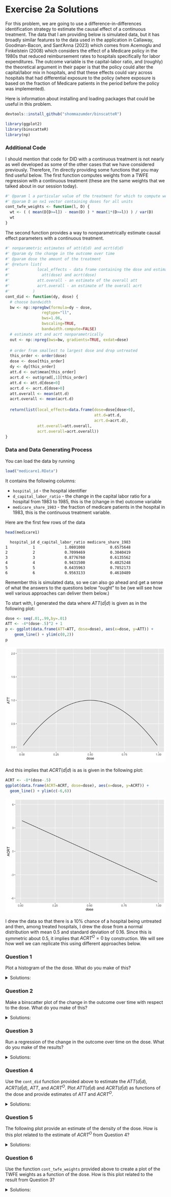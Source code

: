 
# Exercise 2a Solutions

For this problem, we are going to use a difference-in-differences
identification strategy to estimate the causal effect of a continuous
treatment. The data that I am providing below is simulated data, but it
has broadly similar features to the data used in the application in
Callaway, Goodman-Bacon, and Sant’Anna (2023) which comes from Acemoglu
and Finkelstein (2008) which considers the effect of a Medicare policy
in the 1980s that reduced reimbursement rates to hospitals specifically
for labor expenditures. The outcome variable is the capital-labor ratio,
and (roughly) the theoretical argument in their paper is that the policy
could alter the capital/labor mix in hospitals, and that these effects
could vary across hospitals that had differential exposure to the policy
(where exposure is based on the fraction of Medicare patients in the
period before the policy was implemented).

Here is information about installing and loading packages that could be
useful in this problem.

``` r
devtools::install_github("shommazumder/binscatteR")
```

``` r
library(ggplot2)
library(binscatteR)
library(np)
```

### Additional Code

I should mention that code for DID with a continuous treatment is not
nearly as well developed as some of the other cases that we have
considered previously. Therefore, I’m directly providing some functions
that you may find useful below. The first function computes weights from
a TWFE regression with a continuous treatment (these are the same
weights that we talked about in our session today).

``` r
#' @param l a particular value of the treatment for which to compute weights
#' @param D an nx1 vector containing doses for all units
cont_twfe_weights <- function(l, D) {
  wt <- ( ( mean(D[D>=l]) - mean(D) ) * mean(1*(D>=l)) ) / var(D)
  wt
}
```

The second function provides a way to nonparametrically estimate causal
effect parameters with a continuous treatment.

``` r
#' nonparametric estimates of att(d|d) and acrt(d|d)
#' @param dy the change in the outcome over time
#' @param dose the amount of the treatment
#' @return list( 
#'            local_effects - data frame containing the dose and estimates of 
#'              att(dose) and acrt(dose)
#'            att.overall - an estimate of the overall att
#'            acrt.overall - an estimate of the overall acrt
#'          )
cont_did <- function(dy, dose) {
  # choose bandwidth
  bw <- np::npregbw(formula=dy ~ dose,
                regtype="ll",
                bws=1.06,
                bwscaling=TRUE,
                bandwidth.compute=FALSE)
  # estimate att and acrt nonparametrically
  out <- np::npreg(bws=bw, gradients=TRUE, exdat=dose)

  # order from smallest to largest dose and drop untreated
  this_order <- order(dose)
  dose <- dose[this_order]
  dy <- dy[this_order]
  att.d <- out$mean[this_order]
  acrt.d <- out$grad[,1][this_order]
  att.d <- att.d[dose>0]
  acrt.d <- acrt.d[dose>0]
  att.overall <- mean(att.d)
  acrt.overall <- mean(acrt.d)
  
  return(list(local_effects=data.frame(dose=dose[dose>0],
                                       att.d=att.d,
                                       acrt.d=acrt.d),
              att.overall=att.overall,
              acrt.overall=acrt.overall))
}
```

### Data and Data Generating Process

You can load the data by running

``` r
load("medicare1.RData")
```

It contains the following columns:

-   `hospital_id` - the hospital identifier
-   `d_capital_labor_ratio` - the change in the capital labor ratio for
    a hospital from 1983 to 1985, this is the (change in the) outcome
    variable
-   `medicare_share_1983` - the fraction of medicare patients in the
    hospital in 1983, this is the continuous treatment variable.

Here are the first few rows of the data

``` r
head(medicare1)
```

      hospital_id d_capital_labor_ratio medicare_share_1983
    1           1             1.0801008           0.6575648
    2           2             0.7099469           0.3040419
    3           3             0.8776760           0.6135562
    4           4             0.9431500           0.4825248
    5           5             0.6435963           0.7852173
    6           6             0.9563133           0.4610489

Remember this is simulated data, so we can also go ahead and get a sense
of what the answers to the questions below “ought” to be (we will see
how well various approaches can deliver them below.)

To start with, I generated the data where $ATT(d|d)$ is given as in the
following plot:

``` r
dose <- seq(.01,.99,by=.01)
ATT <- -4*(dose-.5)^2 + 1
p <- ggplot(data.frame(ATT=ATT, dose=dose), aes(x=dose, y=ATT)) + 
    geom_line() + ylim(c(0,2))
p
```

![](exercise2a_sol_files/figure-gfm/unnamed-chunk-8-1.png)

And this implies that $ACRT(d|d)$ is as is given in the following plot:

``` r
ACRT <- -8*(dose-.5)
ggplot(data.frame(ACRT=ACRT, dose=dose), aes(x=dose, y=ACRT)) +
  geom_line() + ylim(c(-6,6))
```

![](exercise2a_sol_files/figure-gfm/unnamed-chunk-9-1.png)

I drew the data so that there is a 10% chance of a hospital being
untreated and then, among treated hospitals, I drew the dose from a
normal distribution with mean 0.5 and standard deviation of 0.16. Since
this is symmetric about 0.5, it implies that $ACRT^O=0$ by construction.
We will see how well we can replicate this using different approaches
below.

### Question 1

Plot a histogram of the the dose. What do you make of this?

<details>
<summary>
Solutions:
</summary>

<div style="border-left: 2px solid black; padding-left: 1rem">

``` r
dose <- medicare1$medicare_share_1983
dy <- medicare1$d_capital_labor_ratio


p <- ggplot(data.frame(dose=dose), aes(x=dose)) + 
     geom_histogram()
p
```

    `stat_bin()` using `bins = 30`. Pick better value with `binwidth`.

![](exercise2a_sol_files/figure-gfm/unnamed-chunk-10-1.png)

The histogram show that a non-trivial fraction of units are untreated
while common values of the treatment are around 0.5 and this decreases
as we move towards the 0 and 1. This is in line with the data generating
process described above.

</div>

</details>

### Question 2

Make a binscatter plot of the change in the outcome over time with
respect to the dose. What do you make of this?

<details>
<summary>
Solutions:
</summary>

<div style="border-left: 2px solid black; padding-left: 1rem">

``` r
binnedout <- binscatter(data=medicare1, x="medicare_share_1983", y="d_capital_labor_ratio")
binnedout
```

    $plot_out

![](exercise2a_sol_files/figure-gfm/unnamed-chunk-12-1.png)


    $binned_df
    # A tibble: 20 × 8
       xbinned   meanoutcome seoutcome      x lower_95 upper_95 sizebin outcomelabel
       <fct>           <dbl>     <dbl>  <dbl>    <dbl>    <dbl>   <int> <chr>       
     1 (-0.0009…      0.0128  0.000882 0        0.0111   0.0146     124 d_capital_l…
     2 (0.0466,…      0.297   0.0323   0.0673   0.234    0.361        5 d_capital_l…
     3 (0.0933,…      0.385   0.0544   0.117    0.278    0.491        2 d_capital_l…
     4 (0.14,0.…      0.592   0.0123   0.177    0.568    0.616       10 d_capital_l…
     5 (0.187,0…      0.682   0.00811  0.209    0.666    0.698       16 d_capital_l…
     6 (0.233,0…      0.760   0.00326  0.256    0.754    0.767       30 d_capital_l…
     7 (0.28,0.…      0.825   0.00237  0.310    0.820    0.829       44 d_capital_l…
     8 (0.327,0…      0.913   0.00177  0.352    0.909    0.916       61 d_capital_l…
     9 (0.373,0…      0.952   0.00138  0.398    0.950    0.955       76 d_capital_l…
    10 (0.42,0.…      0.975   0.00109  0.443    0.973    0.977       96 d_capital_l…
    11 (0.466,0…      1.02    0.000769 0.489    1.02     1.02       121 d_capital_l…
    12 (0.513,0…      0.985   0.000775 0.531    0.984    0.987      113 d_capital_l…
    13 (0.56,0.…      0.982   0.00115  0.582    0.980    0.984       94 d_capital_l…
    14 (0.606,0…      0.924   0.00154  0.630    0.921    0.927       74 d_capital_l…
    15 (0.653,0…      0.873   0.00210  0.670    0.869    0.877       49 d_capital_l…
    16 (0.7,0.7…      0.800   0.00271  0.722    0.794    0.805       45 d_capital_l…
    17 (0.746,0…      0.749   0.00581  0.764    0.738    0.761       21 d_capital_l…
    18 (0.793,0…      0.657   0.00899  0.811    0.640    0.675        8 d_capital_l…
    19 (0.84,0.…      0.541   0.0178   0.865    0.506    0.576        8 d_capital_l…
    20 (0.886,0…      0.424   0.0528   0.931    0.320    0.528        3 d_capital_l…

This picture is closely related to the plot of $ATT(d|d)$ provided
earlier. The size of the dots also reflects the distribution of the dose
that was discussed in Question 1.

</div>

</details>

### Question 3

Run a regression of the change in the outcome over time on the dose.
What do you make of the results?

<details>
<summary>
Solutions:
</summary>

<div style="border-left: 2px solid black; padding-left: 1rem">

``` r
twfe <- lm(dy ~ dose)
summary(twfe)$coefficients
```

                 Estimate Std. Error  t value      Pr(>|t|)
    (Intercept) 0.3273579 0.01715088 19.08695  1.776977e-69
    dose        1.0794670 0.03501614 30.82770 3.804918e-147

If we were hoping to estimate $ACRT^O$, then we did not do it well here:
recall that $ACRT^O=0$, but here the coefficient on the dose is 1.08 and
strongly statistically different from 0.

</div>

</details>

### Question 4

Use the `cont_did` function provided above to estimate the $ATT(d|d)$,
$ACRT(d|d)$, $ATT$, and $ACRT^O$. Plot $ATT(d|d)$ and $ACRT(d|d)$ as
functions of the dose and provide estimates of $ATT$ and $ACRT^O$.

<details>
<summary>
Solutions:
</summary>

<div style="border-left: 2px solid black; padding-left: 1rem">

``` r
cont_res <- cont_did(dy, dose)
cont_res$att.overall
```

    [1] 0.9032416

``` r
cont_res$acrt.overall
```

    [1] 0.04110219

``` r
plot_df <- cont_res$local_effects

colnames(plot_df) <- c("dose", "att", "acrt")
ggplot(plot_df, aes(x=dose, att)) +
  geom_hline(yintercept=0, color="red", linetype="dashed") +
  geom_line() +
  theme_bw()
```

![](exercise2a_sol_files/figure-gfm/unnamed-chunk-16-1.png)

``` r
ggplot(plot_df, aes(x=dose, acrt)) +
  geom_hline(yintercept=0, color="red", linetype="dashed") +
  geom_line() +
  theme_bw()
```

![](exercise2a_sol_files/figure-gfm/unnamed-chunk-16-2.png)

These estimates are in line with the data generating process that we
described above. Note also that `acrt.overall` is much closer to 0 than
what we got with the TWFE regression.

</div>

</details>

### Question 5

The following plot provide an estimate of the density of the dose. How
is this plot related to the estimate of $ACRT^O$ from Question 4?

<details>
<summary>
Solutions:
</summary>

<div style="border-left: 2px solid black; padding-left: 1rem">

``` r
#-----------------------------------------------------------------------------
dL <- min(dose[dose>0])
dU <- max(dose)
# density of the dose
dose_grid <- seq(dL, dU, length.out=100)
frq_weights_plot <- ggplot(data.frame(dose=dose[dose>0]), aes(x=dose)) +
  geom_density(colour = "darkblue", linewidth = 1.2) +
  xlim(c(min(dose_grid), max(dose_grid)))+
  ylab("Density weights") +
  xlab("Dose") +
  ylim(c(0,3)) + 
  labs(title="Density of dose")
frq_weights_plot
```

![](exercise2a_sol_files/figure-gfm/unnamed-chunk-18-1.png)

The density of the dose effectively serves as the weights on $ACRT(d|d)$
to deliver an estimate of $ACRT^O$. Here you can see that values of the
dose near 0.5 get the most weights — this makes sense as these doses
around 0.5 are more common than doses closer to 0 or 1.

</div>

</details>

### Question 6

Use the function `cont_twfe_weights` provided above to create a plot of
the TWFE weights as a function of the dose. How is this plot related to
the result from Question 3?

<details>
<summary>
Solutions:
</summary>

<div style="border-left: 2px solid black; padding-left: 1rem">

``` r
twfe_weights <- sapply(dose_grid, cont_twfe_weights, D=dose)

plot_df <- cbind.data.frame(twfe_weights, dose_grid)
  
twfe_weights_plot <- ggplot(data=plot_df,
                            mapping=aes(x = dose_grid,
                                        y = twfe_weights)) +
  geom_line(colour = "darkblue", linewidth = 1.2) +
  xlim(c(min(dose_grid),
         max(dose_grid)))+
  ylab("TWFE weights") +
  xlab("Dose") +
  geom_vline(xintercept = mean(dose),
             colour="black",
             linewidth = 0.5,
             linetype = "dotted") +
  ylim(c(0,3)) +
  labs(title="TWFE weights")

twfe_weights_plot
```

![](exercise2a_sol_files/figure-gfm/unnamed-chunk-20-1.png)

These weights explain why we get so much different results from the TWFE
regression relative to the nonparametric approach. The TWFE regression
puts substantially more weight on low values of the dose. We know that
the $ACRT(d|d)$ was larger for small values of the dose. Therefore, if
we put more weight on those values of the dose, then we will get a
larger estimate of the summary measure — this is exactly what is
happening with the TWFE regression.

</div>

</details>
